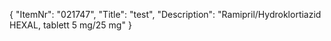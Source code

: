 {
  "ItemNr": "021747",
  "Title": "test",
  "Description": "Ramipril/Hydroklortiazid HEXAL, tablett 5 mg/25 mg"
}